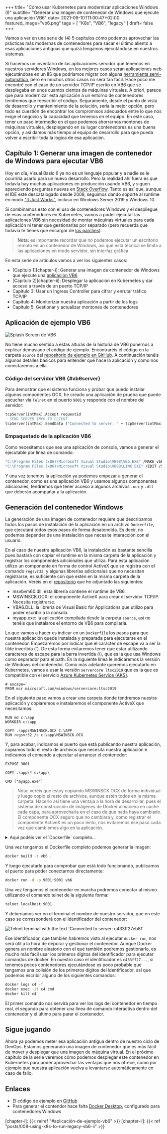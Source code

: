 +++
title= "Cómo usar Kubernetes para modernizar aplicaciones Windows (I)"
subtitle= "Generar una imagen de contenedor de Windows que ejecute una aplicación VB6"
date= 2021-09-10T11:00:47+02:00
featured_image="vb6.png"
tags = [ "K8s", "VB6", "legacy" ]
draft= false
+++

Vamos a ver en una serie de (~~4~~) 5 capítulos cómo podemos aprovechar las prácticas más modernas de contenedores para sacar el último aliento a esas aplicaciones antiguas que quizá tengamos ejecutándose en nuestros sistemas.

Si hacemos un inventario de las aplicaciones servidor que tenemos en nuestros servidores Windows, en los mejores casos serán aplicaciones web ejecutándose en un IIS que podríamos migrar con alguna [herramienta semi-automática][azure-migrate], pero en muchos otros casos no será tan fácil. Hace poco me encontré con el caso de un servidor TCP/IP escrito en VB6 que se desplegaba en unos cuantos cientos de máquinas virtuales. A priori, parece que para modernizar esta aplicación a un entorno de contenedores tendremos que reescribir el código. Seguramente, desde el punto de vista de desarrollo y mantenimiento de la solución, sería la mejor opción, pero todo es cuestión de encontrar los compromisos adecuados entre lo que nos exige el negocio y la capacidad que tenemos en el equipo. En este caso, tener un paso intermedio en el que podemos ahorrarnos montones de máquinas virtuales, desplegando en su lugar contenedores es una buena opción, y así damos más tiempo al equipo de desarrollo para que pueda volver a escribir toda la lógica de esa aplicación.

<!--more-->

## Capítulo 1: Generar una imagen de contenedor de Windows para ejecutar VB6

Hoy en día, Visual Basic 6 ya no es un lenguaje popular y a nadie se le ocurriría usarlo para un nuevo desarrollo. Pero la realidad ahí fuera es que todavía hay muchas aplicaciones en producción usando VB6, y siguen apareciendo preguntas nuevas en [Stack Overflow][so-vb6]. Tanto es así que, aunque el IDE esté descatalogado desde 2008, seguimos dando soporte al runtime en modo ["It Just Works"][vb6-support], incluso en Windows Server 2019 y Windows 10.

Si combinamos esto con el uso de contenedores Windows y el despliegue de esos contenedores en Kubernetes, vamos a poder ejecutar las aplicaciones VB6 sin necesidad de montar máquinas virtuales para cada aplicación ni tener que gestionarlas por separado (pero recuerda que todavía te tienes que encargar de [los parches][patch-and-upgrade]).

> **Nota:** es importante recordar que no podemos ejecutar un escritorio remoto en un contenedor de Windows, así que esta técnica se limita a las aplicaciones en modo servidor, sin interfaz gráfica.

En esta serie de artículos vamos a ver los siguientes casos:

* [Capítulo 1][chapter-i]: Generar una imagen de contenedor de Windows que ejecute una [aplicación VB6](#vb6server)
* [Capítulo 2][chapter-ii]: Desplegar la aplicación en Kubernetes y dar acceso a través de un puerto TCP/IP
* Capítulo 3: Usar un Ingress Controller para cifrar y enrutar tráfico TCP/IP
* Capítulo 4: Monitorizar nuestra aplicación a partir de los logs
* Capítulo 5: Gestionar y actualizar montones de contenedores

## Aplicación de ejemplo VB6

![Splash Screen de VB6][vb6-splash]

No tiene mucho sentido a estas alturas de la historia de VB6 ponernos a explicar demasiado el código de ejemplo. Encontraréis el código en la carpeta `source` del [repositorio de ejemplo en GitHub][ghcode]. A continuación tenéis algunos detalles básicos para entender qué hace la aplicación y cómo nos conectaremos a ella.

### Código del servidor VB6 {#vb6server}

Para demostrar que el sistema funciona y probar que puedo instalar algunos componentes OCX, he creado una aplicación de prueba que puede escuchar vía `Telnet` en el puerto `9001` y responde con el nombre del servidor:

```vb
tcpServer(intMax).Accept requestid
' SEND SERVER INFO TO CLIENT
tcpServer(intMax).SendData ("Connected to server: " + tcpServer(intMax).LocalHostName + vbCrLf)
``` 

### Empaquetado de la aplicación VB6

Como necesitamos que sea una aplicación de consola, vamos a generar el ejecutable por línea de comando:

```bash
"C:\Program Files (x86)\Microsoft Visual Studio\VB98\VB6.EXE" /MAKE vb6app.vbp /OUTDIR ..\app
"C:\Program Files (x86)\Microsoft Visual Studio\VB98\LINK.EXE" /EDIT /SUBSYSTEM:CONSOLE ..\app\myapp.exe
```

Y una vez tenemos la aplicación ya podemos empezar a generar el contenedor, como es una aplicación VB6 y usamos algunos componentes adicionales, tendremos que tener acceso a algunos archivos `.ocx` y `.dll` que deberán acompañar a la aplicación.

## Generación del contenedor Windows

La generación de una imagen de contenedor requiere que describamos todos los pasos de instalación de la aplicación en un archivo `Dockerfile`, que ejecutará todos esos pasos de forma desatendida. Es decir, no podemos depender de una instalación que necesite interacción con el usuario.

En el caso de nuestra aplicación VB6, la instalación es bastante sencilla pues bastará con copiar el runtime en la misma carpeta de la aplicación y registrar los componentes adicionales que utiliza. Para esta aplicación utilizo un componente en forma de control ActiveX que se registra con el comando `regsvr32`, y algunas librerías adicionales que no necesitan registrarse, es suficiente con que estén en la misma carpeta de la aplicación. Veréis en el [repositorio][ghcode] que he adjuntado las siguientes:

* msvbvm60.dll: esta librería contiene el runtime de VB6.
* MSWINSCK.OCX: el componente ActiveX para crear el servidor TCP/IP. Necesita registrarse.
* VBA6.DLL: la librería de Visual Basic for Applications que utilizo para poder escribir a la consola.
* myapp.exe: la aplicación compilada desde la carpeta `source`, así no tenéis que instalaros el entorno de VB6 para compilarla.

Lo que vamos a hacer es indicar en un `Dockerfile` los pasos para que nuestra aplicación quede instalada y preparada para ejecutarse en el contenedor. Empezaremos por indicar que el carácter de escape va a ser la tilde invertida (\`). De esta forma evitaremos tener que estar utilizando caracteres de escape para la barra invertida (\\), que es la que usa Windows como separador para el path.
En la siguiente línea le indicaremos la versión de Windows del contenedor. Como más adelante queremos ejecutarlo en Kubernetes, vamos a usar la versión `servercore ltsc2019` que es la que es compatible con el servicio [Azure Kubernetes Service (AKS)][aks].

```docker
# escape=`
FROM mcr.microsoft.com/windows/servercore:ltsc2019
```

En el siguiente paso vamos a crear una carpeta donde tendremos nuestra aplicación y copiaremos e instalaremos el componente ActiveX que necesitamos:

```docker
RUN md c:\app
WORKDIR c:\app

COPY .\app\MSWINSCK.OCX C:\APP
RUN regsvr32 /s c:\app\MSWINSCK.OCX
```

Y, para acabar, indicamos el puerto que está publicando nuestra aplicación, copiamos todo el resto de archivos que necesita nuestra aplicación e indicamos el comando a ejecutar al arrancar el contenedor:

```docker
EXPOSE 9001

COPY .\app\* c:\app\

CMD ["myapp.exe"]
```

> Nota: veréis que estoy copiando MSWINSCK.OCX de forma individual y luego copio el resto de archivos, aunque estén todos en la misma carpeta. Hacerlo así tiene una ventaja a la hora de desarrollar, pues el sistema de construcción de imágenes de Docker almacena en caché cada capa, para aprovecharla en el caso de que nada haya cambiado. El componente OCX seguro que no cambiará y, como registrar el componente ActiveX es un poco lento, nos evitaremos ese paso cada vez que cambiemos algo en la aplicación.

<details>
  <summary>Aquí podéis ver el  `Dockerfile` completo...</summary>

```docker
# escape=`
FROM mcr.microsoft.com/windows/servercore:ltsc2019

RUN md c:\app
WORKDIR c:\app

COPY .\app\MSWINSCK.OCX C:\APP
RUN regsvr32 /s c:\app\MSWINSCK.OCX

EXPOSE 9001

COPY .\app\* c:\app\

CMD ["myapp.exe"]
```

</details>

Una vez tengamos el Dockerfile completo podemos generar la imagen:

```cmd
docker build -t vb6 .
```

Y luego ejecutarlo para comprobar que está todo funcionando, publicamos el puerto para poder conectarnos directamente:

```cmd
docker run -d -p 9001:9001 vb6
```

Una vez tengamos el contenedor en marcha podremos conectar al mismo utilizando el comando telnet de la siguiente forma: 

```cmd
telnet localhost 9001
```

Y deberíamos ver en el terminal el nombre de nuestro servidor, que en este caso se corresponderá con el identificador del contenedor:

![Telnet terminal with the text 'Connected to server: c433ff27eb8f'][telnet-connected]

Ese identificador, que también habremos visto al ejecutar `docker run`, nos será útil a la hora de depurar y gestionar el contenedor. Aunque Docker genera un nombre aleatorio con el que también podremos gestionarlo, es mucho más fácil usar los primeros dígitos del identificador para ejecutar comandos de docker. En nuestro caso el identificador es `c433ff27...`, si tenemos pocos contenedores ejecutándose es poco probable que tengamos una colisión de los primeros dígitos del identificador, así que podemos escribir alguno de los siguientes comandos:

```bash
docker logs c4 -f
docker exec -it c4 cmd
docker kill c4
```

El primer comando nos servirá para ver los logs del contenedor en tiempo real, el segundo para obtener una línea de comando interactiva dentro del contenedor y el último para parar el contenedor.

## Sigue jugando

Ahora ya podemos meter esa aplicación antigua dentro de nuestro ciclo de DevOps. Estamos generando una imagen de contenedor que es más fácil de mover y desplegar que una imagen de máquina virtual. En el próximo capítulo de la serie veremos cómo podemos desplegar este contenedor en Kubernetes para poder aprovechar las ventajas que nos ofrece, como por ejemplo que nuestra aplicación vuelva a levantarse automáticamente en caso de fallo.

## Enlaces

* El código de ejemplo en [GitHub][ghcode]
* Para generar el contendor hace falta [Docker Desktop][docker-desktop], configurado para contenedores Windows

[aks]: https://azure.microsoft.com/services/kubernetes-service
[azure-migrate]: https://azure.microsoft.com/services/azure-migrate/
[docker-desktop]: https://www.docker.com/products/docker-desktop
[ghcode]: https://github.com/jmservera/legacyvb6ink8s
[patch-and-upgrade]: https://docs.microsoft.com/azure/architecture/operator-guides/aks/aks-upgrade-practices
[so-vb6]: https://stackoverflow.com/questions/tagged/vb6
[vb6-support]: https://docs.microsoft.com/en-us/previous-versions/visualstudio/visual-basic-6/visual-basic-6-support-policy

[chapter-i]: {{< relref "#aplicación-de-ejemplo-vb6" >}}
[chapter-ii]: {{< ref "posts/008-using-k8s-to-run-legacy-vb6-ii" >}}

[telnet-connected]: telnet-connected.png "Telnet terminal"
[vb6-splash]: vb6.png "VB6 Splash Screen"